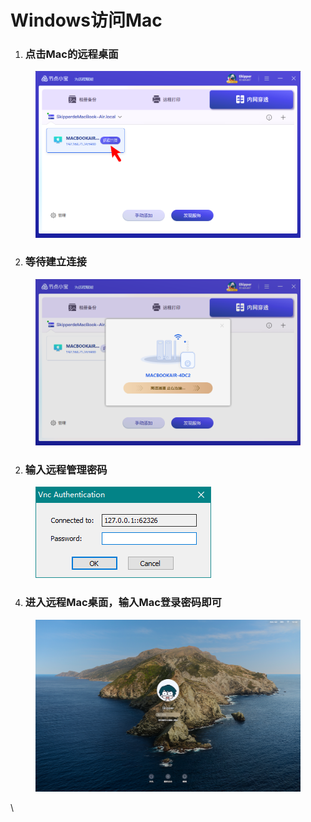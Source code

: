 # Windows访问Mac

1. ### 点击Mac的远程桌面

<figure><img src="../../.gitbook/assets/image (11).png" alt=""><figcaption></figcaption></figure>

2. ### 等待建立连接

<figure><img src="../../.gitbook/assets/image (16).png" alt=""><figcaption></figcaption></figure>

2. ### 输入远程管理密码

<figure><img src="../../.gitbook/assets/image (13).png" alt=""><figcaption></figcaption></figure>

4. ### 进入远程Mac桌面，输入Mac登录密码即可

<figure><img src="../../.gitbook/assets/image (14).png" alt=""><figcaption></figcaption></figure>

\
